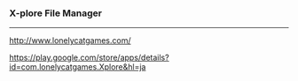 ### X-plore File Manager
---
http://www.lonelycatgames.com/

https://play.google.com/store/apps/details?id=com.lonelycatgames.Xplore&hl=ja

```
```

```
```

```
```


